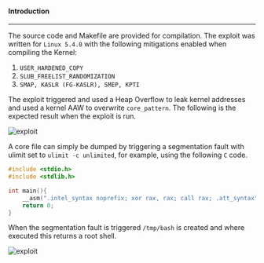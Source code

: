 #### Introduction
---

The source code and Makefile are provided for compilation. The exploit was written for `Linux 5.4.0` with the following mitigations enabled when compiling the Kernel:
1. `USER_HARDENED_COPY`
2. `SLUB_FREELIST_RANDOMIZATION`
3. `SMAP, KASLR (FG-KASLR), SMEP, KPTI`

The exploit triggered and used a  Heap Overflow to leak kernel addresses and used a kernel AAW to overwrite `core_pattern`. The following is the expected result when the exploit is run.

![exploit](https://i.imgur.com/pmVgqjm.png)

A core file can simply be dumped by triggering a segmentation fault with ulimit set to `ulimit -c unlimited`, for example, using the following `C` code.

```C
#include <stdio.h>
#include <stdlib.h>

int main(){
	__asm(".intel_syntax noprefix; xor rax, rax; call rax; .att_syntax");
	return 0;
}
```
When the  segmentation fault is triggered  `/tmp/bash` is created and where executed this returns a root shell.

![exploit](https://i.imgur.com/YJa6zBH.png)
